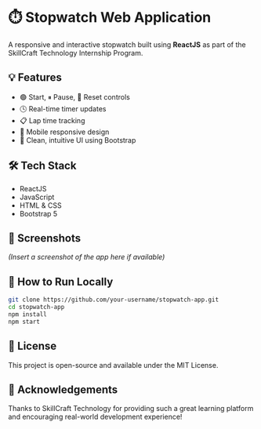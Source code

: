 # ⏱️ Stopwatch Web Application

A responsive and interactive stopwatch built using **ReactJS** as part of the SkillCraft Technology Internship Program.

## 💡 Features

- 🟢 Start, ⏸ Pause, 🔄 Reset controls  
- 🕓 Real-time timer updates  
- 📋 Lap time tracking  
- 📱 Mobile responsive design  
- 🧠 Clean, intuitive UI using Bootstrap  


## 🛠️ Tech Stack

- ReactJS
- JavaScript
- HTML & CSS
- Bootstrap 5

## 📸 Screenshots

*(Insert a screenshot of the app here if available)*

## 📂 How to Run Locally

```bash
git clone https://github.com/your-username/stopwatch-app.git
cd stopwatch-app
npm install
npm start
```
## 📜 License
This project is open-source and available under the MIT License.

## 🙌 Acknowledgements
Thanks to SkillCraft Technology for providing such a great learning platform and encouraging real-world development experience!
